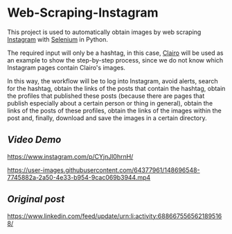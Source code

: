 # Web-Scraping-Instagram


This project is used to automatically obtain images by web scraping [Instagram](https://www.instagram.com/) with [Selenium](https://selenium-python.readthedocs.io/) in Python.

The required input will only be a hashtag, in this case, [Clairo](https://es.wikipedia.org/wiki/Clairo) will be used as an example to show the step-by-step process, since we do not know which Instagram pages contain Clairo's images.

In this way, the workflow will be to log into Instagram, avoid alerts, search for the hashtag, obtain the links of the posts that contain the hashtag, obtain the profiles that published these posts (because there are pages that publish especially about a certain person or thing in general), obtain the links of the posts of these profiles, obtain the links of the images within the post and, finally, download and save the images in a certain directory.

## *Video Demo*

https://www.instagram.com/p/CYjnJl0hrnH/

https://user-images.githubusercontent.com/64377961/148696548-7745882a-2a50-4e33-b954-9cac069b3944.mp4

## *Original post*

https://www.linkedin.com/feed/update/urn:li:activity:6886675565621895168/
